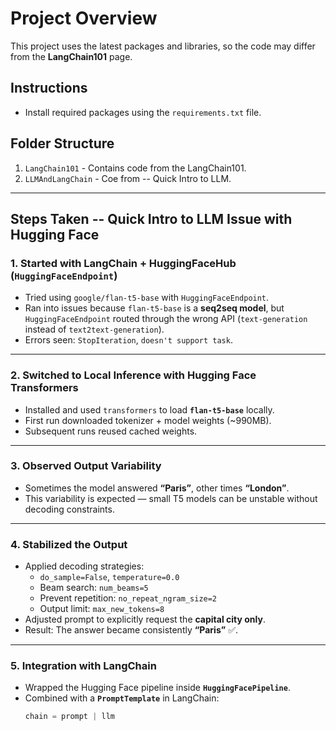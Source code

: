 # Project Overview

This project uses the latest packages and libraries, so the code may differ from the **LangChain101** page.

## Instructions
- Install required packages using the `requirements.txt` file.

## Folder Structure
1. `LangChain101` - Contains code from the LangChain101.
2. `LLMAndLangChain` - Coe from  -- Quick Intro to LLM.

---

## Steps Taken -- Quick Intro to LLM Issue with Hugging Face

### 1. Started with LangChain + HuggingFaceHub (`HuggingFaceEndpoint`)
- Tried using `google/flan-t5-base` with `HuggingFaceEndpoint`.
- Ran into issues because `flan-t5-base` is a **seq2seq model**, but `HuggingFaceEndpoint` routed through the wrong API (`text-generation` instead of `text2text-generation`).
- Errors seen: `StopIteration`, `doesn't support task`.

---

### 2. Switched to Local Inference with Hugging Face Transformers
- Installed and used `transformers` to load **`flan-t5-base`** locally.
- First run downloaded tokenizer + model weights (~990MB).
- Subsequent runs reused cached weights.

---

### 3. Observed Output Variability
- Sometimes the model answered **“Paris”**, other times **“London”**.
- This variability is expected — small T5 models can be unstable without decoding constraints.

---

### 4. Stabilized the Output
- Applied decoding strategies:
  - `do_sample=False`, `temperature=0.0`
  - Beam search: `num_beams=5`
  - Prevent repetition: `no_repeat_ngram_size=2`
  - Output limit: `max_new_tokens=8`
- Adjusted prompt to explicitly request the **capital city only**.
- Result: The answer became consistently **“Paris”** ✅.

---

### 5. Integration with LangChain
- Wrapped the Hugging Face pipeline inside **`HuggingFacePipeline`**.
- Combined with a **`PromptTemplate`** in LangChain:  
  ```python
  chain = prompt | llm
